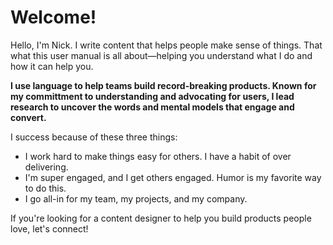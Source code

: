 # Welcome!

Hello, I'm Nick. I write content that helps people make sense of things. That what this user manual is all about—helping you understand what I do and how it can help you.

**I use language to help teams build record-breaking products. Known for my committment to understanding and advocating for users, I lead research to uncover the words and mental models that engage and convert.**

I success because of these three things:
- I work hard to make things easy for others. I have a habit of over delivering.
- I'm super engaged, and I get others engaged. Humor is my favorite way to do this.
- I go all-in for my team, my projects, and my company.

If you're looking for a content designer to help you build products people love, let's connect!

